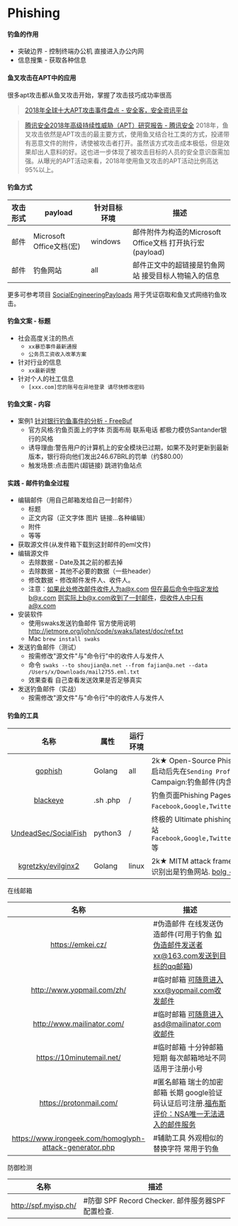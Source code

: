 # Phishing

#### 钓鱼的作用

* 突破边界 - 控制终端办公机 直接进入办公内网
* 信息搜集 - 获取各种信息

#### 鱼叉攻击在APT中的应用

很多apt攻击都从鱼叉攻击开始，掌握了攻击技巧成功率很高

>[2018年全球十大APT攻击事件盘点 - 安全客，安全资讯平台](https://www.anquanke.com/post/id/169007)

>[腾讯安全2018年高级持续性威胁（APT）研究报告 - 腾讯安全](https://s.tencent.com/research/report/623.html)
2018年，鱼叉攻击依然是APT攻击的最主要方式，使用鱼叉结合社工类的方式，投递带有恶意文件的附件，诱使被攻击者打开。虽然该方式攻击成本极低，但是效果却出人意料的好。这也进一步体现了被攻击目标的人员的安全意识亟需加强。从曝光的APT活动来看，2018年使用鱼叉攻击的APT活动比例高达95%以上。

#### 钓鱼方式

|攻击形式|payload|针对目标环境|描述|
|:-------------:|--|--|-----|
|邮件|Microsoft Office文档(宏)|windows|邮件附件为构造的Microsoft Office文档 打开执行宏(payload)|
|邮件|钓鱼网站|all|邮件正文中的超链接是钓鱼网站 接受目标人物输入的信息|


更多可参考项目 [SocialEngineeringPayloads](https://github.com/bhdresh/SocialEngineeringPayloads)
 用于凭证窃取和鱼叉式网络钓鱼攻击。


  
#### 钓鱼文案 - 标题

* 社会高度关注的热点
  * `xx暴恐事件最新通报`
  * `公务员工资收入改革方案`
* 针对行业的信息
  * `xx最新调整`
* 针对个人的社工信息
  * `[xxx.com]您的账号在异地登录 请尽快修改密码`

#### 钓鱼文案 - 内容

* 案例1 [针对银行钓鱼事件的分析 - FreeBuf](https://www.freebuf.com/articles/web/129079.html)
  * 官方风格:钓鱼页面上的字体 页面布局 联系电话 都极力模仿Santander银行的风格
  * 诱导理由:警告用户的计算机上的安全模块已过期，如果不及时更新到最新版本，银行将向他们发出246.67BRL的罚单（约$80.00）
  * 触发场景:点击图片(超链接) 跳进钓鱼站点

#### 实践 - 邮件钓鱼全过程

* 编辑邮件（用自己邮箱发给自己一封邮件）
  * 标题
  * 正文内容（正文字体 图片 链接...各种编辑）
  * 附件
  * 等等
* 获取源文件(从发件箱下载到这封邮件的eml文件)
* 编辑源文件
  * 去除数据 - Date及其之前的都去掉
  * 去除数据 - 其他不必要的数据（一些header）
  * 修改数据 - 修改邮件发件人、收件人。
  * 注意：如果此处修改邮件收件人为a@x.com 但在最后命令中指定发给b@x.com 则实际上b@x.com收到了一封邮件，但收件人中只有a@x.com
* 安装软件
  * 使用swaks发送钓鱼邮件 官方使用说明 http://jetmore.org/john/code/swaks/latest/doc/ref.txt
  * Mac `brew install swaks`
* 发送钓鱼邮件（测试）
  * 按需修改"源文件"与"命令行"中的收件人与发件人
  * 命令 `swaks --to shoujian@a.net --from fajian@a.net --data /Users/x/Downloads/mail2755.eml.txt`
  * 效果查看 自己查看发送效果是否足够真实
* 发送钓鱼邮件（实战）
  * 按需修改"源文件"与"命令行"中的收件人与发件人

#### 钓鱼的工具

|名称|属性|运行环境|描述|
|:-------------:|--|--|-----|
|[gophish](https://github.com/gophish/gophish)|Golang|all|2k★ Open-Source Phishing Toolkit. 用于对企业进行定期的钓鱼测试. 启动后先在`Sending Profiles`中配置真实可用的`mail server`,发起一个Campaign:钓鱼邮件(内含钓鱼网站) [使用视频](https://www.youtube.com/watch?v=knc6Iq-hNcw)|
|[blackeye](https://github.com/flagellantX/blackeye)|.sh .php|/| 钓鱼页面Phishing Pages 含各大网站`Facebook,Google,Twitter,Microsoft`等|
|[UndeadSec/SocialFish](https://github.com/UndeadSec/SocialFish)|python3|/|终极的 Ultimate phishing tool. 使用xx.ngrok.io得到公网域名 含各大网站`Facebook,Google,Twitter,LinkedIn,GitHub,StackOverflow,Instagram`等|
|[kgretzky/evilginx2](https://github.com/kgretzky/evilginx2)|Golang|linux|2k★ MITM attack framework used for phishing. 效果好 只能通过域名识别出是钓鱼网站. [bolg - bBREAKDEV](https://breakdev.org/)|


在线邮箱

|名称|描述|
|:-------------:|--|
|https://emkei.cz/| #伪造邮件 在线发送伪造邮件(可用于钓鱼 如伪造邮件发送者xx@163.com发送到目标的qq邮箱)|
|http://www.yopmail.com/zh/| #临时邮箱 可随意进入xxx@yopmail.com收发邮件|
|http://www.mailinator.com/| #临时邮箱 可随意进入asd@mailinator.com收邮件|
|https://10minutemail.net/| #临时邮箱 十分钟邮箱 短期 每次邮箱地址不同 适用于注册小号|
|https://protonmail.com/| #匿名邮箱 瑞士的加密邮箱 长期 google验证码认证后可注册.[福布斯评价：NSA唯一无法进入的邮件服务](http://www.forbes.com/sites/hollieslade/2014/05/19/the-only-email-system-the-nsa-cant-access/#5060612155ed) |
|https://www.irongeek.com/homoglyph-attack-generator.php| #辅助工具 外观相似的替换字符 常用于钓鱼|


防御检测

|名称|描述|
|:-------------:|-----|
|http://spf.myisp.ch/|#防御 SPF Record Checker. 邮件服务器SPF配置检查.|
